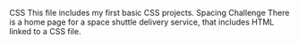 CSS
This file includes my first basic CSS projects.
Spacing Challenge
There is a home page for a space shuttle delivery service, that includes HTML linked to a CSS file. 
